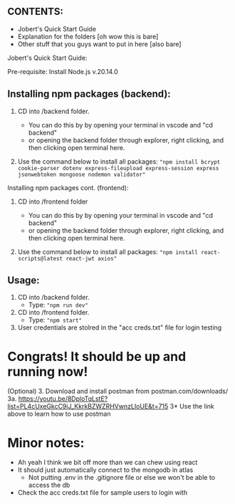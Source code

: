 ## CONTENTS:
- Jobert's Quick Start Guide
- Explanation for the folders [oh wow this is bare]
- Other stuff that you guys want to put in here [also bare]

Jobert's Quick Start Guide:

Pre-requisite: Install Node.js v.20.14.0

## Installing npm packages (backend):

1. CD into /backend folder. 
    - You can do this by by opening your terminal in vscode and "cd backend"
    - or opening the backend folder through explorer, right clicking, and then clicking open terminal here.

2. Use the command below to install all packages:
   ``` "npm install bcrypt cookie-parser dotenv express-fileupload express-session express jsonwebtoken mongoose nodemon validator" ```

Installing npm packages cont. (frontend):

1. CD into /frontend folder
     - You can do this by by opening your terminal in vscode and "cd backend"
    - or opening the backend folder through explorer, right clicking, and then clicking open terminal here.
      
2. Use the command below to install all packages:
   ``` "npm install react-scripts@latest react-jwt axios" ```


## Usage:
1. CD into /backend folder.
    - Type: ``` "npm run dev" ```
2. CD into /frontend folder.
    - Type: ``` "npm start" ```
3. User credentials are stolred in the "acc creds.txt" file for login testing

# Congrats! It should be up and running now!


(Optional)
3. Download and install postman from postman.com/downloads/
    3a. https://youtu.be/8DploTqLstE?list=PL4cUxeGkcC9iJ_KkrkBZWZRHVwnzLIoUE&t=715
    3* Use the link above to learn how to use postman

# Minor notes:
- Ah yeah I think we bit off more than we can chew using react 
- It should just automatically connect to the mongodb in atlas
    - Not putting .env in the .gitignore file or else we won't be able to access the db
- Check the acc creds.txt file for sample users to login with
